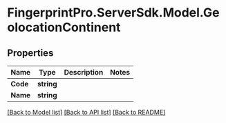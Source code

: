 # FingerprintPro.ServerSdk.Model.GeolocationContinent
## Properties

Name | Type | Description | Notes
------------ | ------------- | ------------- | -------------
**Code** | **string** |  | 
**Name** | **string** |  | 

[[Back to Model list]](../README.md#documentation-for-models) [[Back to API list]](../README.md#documentation-for-api-endpoints) [[Back to README]](../README.md)

